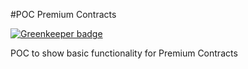 #POC Premium Contracts

[![Greenkeeper badge](https://badges.greenkeeper.io/nescalante/poc-premium.svg)](https://greenkeeper.io/)

POC to show basic functionality for Premium Contracts
